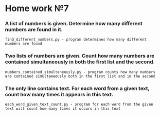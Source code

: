 # Home work №7
### A list of numbers is given. Determine how many different numbers are found in it.
``` 
find_different_numbers.py - program determines how many different numbers are found
```
### Two lists of numbers are given. Count how many numbers are contained simultaneously in both the first list and the second.
``` 
numbers_contained_simultaneously.py - program counts how many numbers are contained simultaneously both in the first list and in the second
```
### The only line contains text. For each word from a given text, count how many times it appears in this text.
``` 
each_word_given_text_count.py - program for each word from the given text will count how many times it occurs in this text
```
